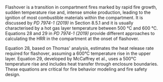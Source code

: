 Flashover is a transition in compartment fires marked by rapid fire growth,
sudden temperature rise and, intense smoke production, leading to the ignition
of most combustible materials within the compartment. It is discussed by
_PD 7974-1 (2019)_ in Section 8.5.1 and it is usually characterised by a hot gas
layer temperature between $500$ °C and $600$ °C. Equations 28 and 29 in
_PD 7974-1 (2019)_ provide different approaches to calculating the HRR
in the compartment at the onset of flashover.

Equation 28, based on Thomas' analysis, estimates the heat release rate required
for flashover, assuming a 600°C temperature rise in the upper layer.
Equation 29, developed by McCaffrey et al., uses a 500°C temperature rise and
includes heat transfer through enclosure boundaries. These equations are critical
for fire behavior modeling and fire safety design.
